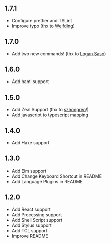 ## 1.7.1
- Configure prettier and TSLint
- Improve typo (thx to [Weifding](https://github.com/weifding))

## 1.7.0
- Add two new commands! (thx to [Logan Saso](https://github.com/HazardDev))

## 1.6.0
- Add haml support

## 1.5.0
- Add Zeal Support (thx to [szhongren](https://github.com/szhongren)!)
- Add javascript to typescript mapping

## 1.4.0
- Add Haxe support

## 1.3.0
- Add Elm support
- Add Change Keyboard Shortcut in README
- Add Language Plugins in README

## 1.2.0
- Add React support
- Add Processing support
- Add Shell Script support
- Add Stylus support
- Add TCL support
- Improve README
